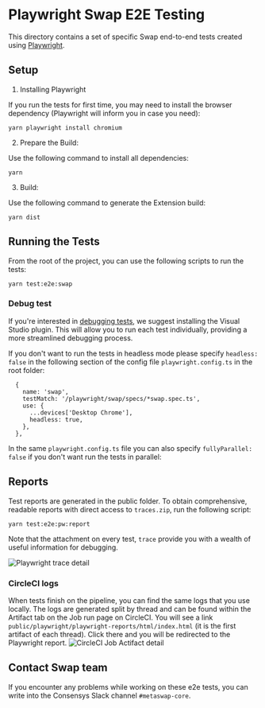 # Playwright Swap E2E Testing

This directory contains a set of specific Swap end-to-end tests created using [Playwright](https://playwright.dev/).

## Setup

1. Installing Playwright

If you run the tests for first time, you may need to install the browser dependency (Playwright will inform you in case you need):

```
yarn playwright install chromium
```

2. Prepare the Build:

Use the following command to install all dependencies:

```
yarn
```

3. Build:

Use the following command to generate the Extension build:

```
yarn dist
```

## Running the Tests

From the root of the project, you can use the following scripts to run the tests:

```
yarn test:e2e:swap
```

### Debug test

If you're interested in [debugging tests](https://playwright.dev/docs/debug), we suggest installing the Visual Studio plugin. This will allow you to run each test individually, providing a more streamlined debugging process.

If you don't want to run the tests in headless mode please specify `headless: false` in the following section of the config file `playwright.config.ts` in the root folder:

```
  {
    name: 'swap',
    testMatch: '/playwright/swap/specs/*swap.spec.ts',
    use: {
      ...devices['Desktop Chrome'],
      headless: true,
    },
  },
```

In the same `playwright.config.ts` file you can also specify `fullyParallel: false` if you don't want run the tests in parallel:

## Reports

Test reports are generated in the public folder. To obtain comprehensive, readable reports with direct access to `traces.zip`, run the following script:

```
yarn test:e2e:pw:report
```

Note that the attachment on every test, `trace` provide you with a wealth of useful information for debugging.

![Playwright trace detail](resources/trace.png)

### CircleCI logs

When tests finish on the pipeline, you can find the same logs that you use locally. The logs are generated split by thread and can be found within the Artifact tab on the Job run page on CircleCI. You will see a link `public/playwright/playwright-reports/html/index.html` (it is the first artifact of each thread). Click there and you will be redirected to the Playwright report.
![CircleCI Job Actifact detail](resources/circleci-artifact-screnshot.png)

## Contact Swap team

If you encounter any problems while working on these e2e tests, you can write into the Consensys Slack channel `#metaswap-core`.
